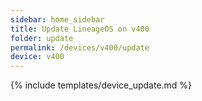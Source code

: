 ```yaml
---
sidebar: home_sidebar
title: Update LineageOS on v400
folder: update
permalink: /devices/v400/update
device: v400
---
```

{% include templates/device_update.md %}
